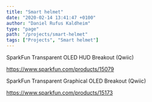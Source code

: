 ```yaml
---
title: "Smart helmet"
date: "2020-02-14 13:41:47 +0100"
author: "Daniel Rufus Kaldheim"
type: "page"
path: "/projects/smart-helmet"
tags: ["Projects", "Smart helmet"]
---
```



SparkFun Transparent OLED HUD Breakout (Qwiic)

<https://www.sparkfun.com/products/15079>

SparkFun Transparent Graphical OLED Breakout (Qwiic)

<https://www.sparkfun.com/products/15173>
